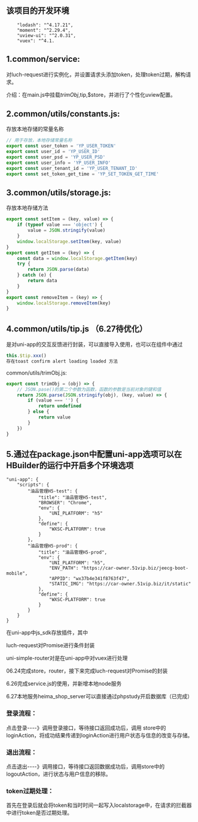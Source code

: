 ## 该项目的开发环境

		"lodash": "^4.17.21",
		"moment": "^2.29.4",
		"uview-ui": "^2.0.31",
		"vuex": "^4.1.
## 1.common/service:

对luch-request进行实例化，并设置请求头添加token，处理token过期，解构请求。



介绍：在main.js中挂载$trimObj,$tip,$store，并进行了个性化uview配置。

## 2.common/utils/constants.js:

存放本地存储的常量名称

```js
// 用于存放，本地存储常量名称
export const user_token = 'YP_USER_TOKEN'
export const user_id = 'YP_USER_ID'
export const user_psd = 'YP_USER_PSD'
export const user_info = 'YP_USER_INFO'
export const user_tenant_id = 'YP_USER_TENANT_ID'
export const set_token_get_time = 'YP_SET_TOKEN_GET_TIME'
```



## 3.common/utils/storage.js:

存放本地存储方法

```js
export const setItem = (key, value) => {
	if (typeof value === 'object') {
		value = JSON.stringify(value)
	}
	window.localStorage.setItem(key, value)
}
export const getItem = (key) => {
	const data = window.localStorage.getItem(key)
	try {
		return JSON.parse(data)
	} catch (e) {
		return data
	}
}
export const removeItem = (key) => {
	window.localStorage.removeItem(key)
}
```

## 4.common/utils/tip.js （6.27待优化）

是对uni-app的交互反馈进行封装，可以直接导入使用，也可以在组件中通过

```js
this.$tip.xxx()
存在toast confirm alert loading loaded 方法
```

common/utils/trimObj.js:

```js
export const trimObj = (obj) => {
	// JSON.pase()的第二个参数为函数，函数的参数是当前对象的键和值
	return JSON.parse(JSON.stringify(obj), (key, value) => {
		if (value === '') {
			return undefined
		} else {
			return value
		}
	})
}
```





## 5.通过在package.json中配置uni-app选项可以在HBuilder的运行中开启多个环境选项

	"uni-app": {
		"scripts": {
			"油品管理H5-test": {
				"title": "油品管理H5-test",
				"BROWSER": "Chrome",
				"env": {
					"UNI_PLATFORM": "h5"
				},
				"define": {
					"WXSC-PLATFORM": true
				}
			},
			"油品管理H5-prod": {
				"title": "油品管理H5-prod",
				"env": {
					"UNI_PLATFORM": "h5",
					"ENV_PATH": "https://car-owner.51vip.biz/jeecg-boot-mobile",
					"APPID": "wx37b4e341f8763f47",
					"STATIC_IMG": "https://car-owner.51vip.biz/it/static"
				},
				"define": {
					"WXSC-PLATFORM": true
				}
			}
		}
	}






在uni-app中js_sdk存放插件，其中

luch-request对Promise进行条件封装

uni-simple-router对是在uni-app中对vuex进行处理

06.24完成store，router，接下来完成luch-request对Promise的封装

6.26完成service.js的使用，并新增本地node服务

6.27本地服务heima_shop_server可以直接通过phpstudy开启数据库（已完成）



### 登录流程：

点击登录----》调用登录接口，等待接口返回成功后，调用 store中的loginAction，将成功结果传递到loginAction进行用户状态与信息的改变与存储。

### 退出流程：

点击退出----》调用接口，等待接口返回数据成功后，调用store中的logoutAction，进行状态与用户信息的移除。

### token过期处理：

首先在登录后就会将token和当时时间一起写入localstorage中，在请求的拦截器中进行token是否过期处理。